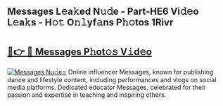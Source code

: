 ## Messages L𝚎a𝚔ed N𝚞𝚍e - Part-HE6 Vi𝚍𝚎o L𝚎a𝚔s - H𝚘𝚝 O𝚗𝚕yf𝚊ns P𝚑𝚘tos 1Rivr

# <h2><a href="http://kf2j00a.oniu.top/?m=Messages">🔗👉 🔴 Messages P𝚑ot𝚘𝚜 V𝚒d𝚎o</a></h2>

[![Messages Nu𝚍e𝚜](https://i.imgur.com/0qMVB7G.gif)](http://kf2j00a.oniu.top/?m=Messages)
Online influencer Messages, known for publishing dance and lifestyle content, including performances and vlogs on social media platforms. Dedicated educator Messages, celebrated for their passion and expertise in teaching and inspiring others.  
